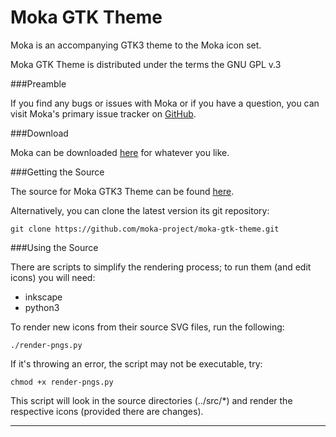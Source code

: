 Moka GTK Theme
==============

Moka is an accompanying GTK3 theme to the Moka icon set.

Moka GTK Theme is distributed under the terms the GNU GPL v.3

###Preamble

If you find any bugs or issues with Moka or if you have a question, you can visit Moka's primary issue tracker on [GitHub](https://github.com/moka-project/moka-gtk-theme/issues).

###Download

Moka can be downloaded [here](http://www.mokaproject.com/moka-gtk-theme/#download) for whatever you like.

###Getting the Source

The source for Moka GTK3 Theme can be found [here](https://github.com/moka-project/moka-gtk-theme).

Alternatively, you can clone the latest version its git repository:

    git clone https://github.com/moka-project/moka-gtk-theme.git

###Using the Source

There are scripts to simplify the rendering process; to run them (and edit icons) you will need:

 * inkscape
 * python3

To render new icons from their source SVG files, run the following:

    ./render-pngs.py

If it's throwing an error, the script may not be executable, try:
	
	chmod +x render-pngs.py

This script will look in the source directories (../src/*) and render the respective icons (provided there are changes).

-----------